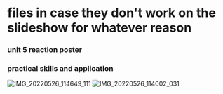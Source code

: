 # files in case they don't work on the slideshow for whatever reason

### unit 5 reaction poster

### practical skills and application
![IMG_20220526_114649_111](https://user-images.githubusercontent.com/61955876/174426231-086b2ae4-dbc4-4da0-8a9f-3464db295cd2.jpg)
![IMG_20220526_114002_031](https://user-images.githubusercontent.com/61955876/174426242-5f3a7ae0-2f0e-4734-af7a-947d31dd2777.jpg)
